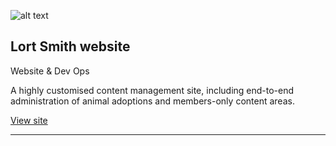 ![alt text](/img/projects/lortsmith.jpg "Logo Title Text 1")

## Lort Smith website

Website & Dev Ops


A highly customised content management site, including end-to-end administration of animal adoptions and members-only content areas.

[View site](#)

----------